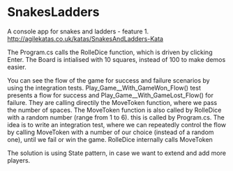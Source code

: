 # SnakesLadders

A console app for snakes and ladders - feature 1.
http://agilekatas.co.uk/katas/SnakesAndLadders-Kata

The Program.cs calls the RolleDice function, which is driven by clicking Enter.
The Board is intialised with 10 squares, instead of 100 to make demos easier.

You can see the flow of the game for success and failure scenarios by using the integration tests.
Play_Game__With_GameWon_Flow() test presents a flow for success and Play_Game__With_GameLost_Flow() for failure.
They are calling directily the MoveToken function, where we pass the number of spaces. 
The MoveToken function is also called by RolleDice with a random number (range from 1 to 6). this is called by Program.cs.
The idea is to write an integration test, where we can repeatedly control the flow by calling MoveToken with a number of our choice (instead of a random one), until we fail or win the game. RolleDice internally calls MoveToken

The solution is using State pattern, in case we want to extend and add more players.
